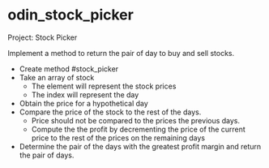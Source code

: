 # odin_stock_picker
Project: Stock Picker

Implement a method to return the pair of day to buy and sell stocks.

* Create method #stock_picker
* Take an array of stock
  * The element will represent the stock prices
  * The index will represent the day 
* Obtain the price for a hypothetical day
* Compare the price of the stock to the rest of the days.
  * Price should not be compared to the prices the previous days.
  * Compute the the profit by decrementing the price of the current price to
  the rest of the prices on the remaining days
* Determine the pair of the days with the greatest profit margin and return the
pair of days.